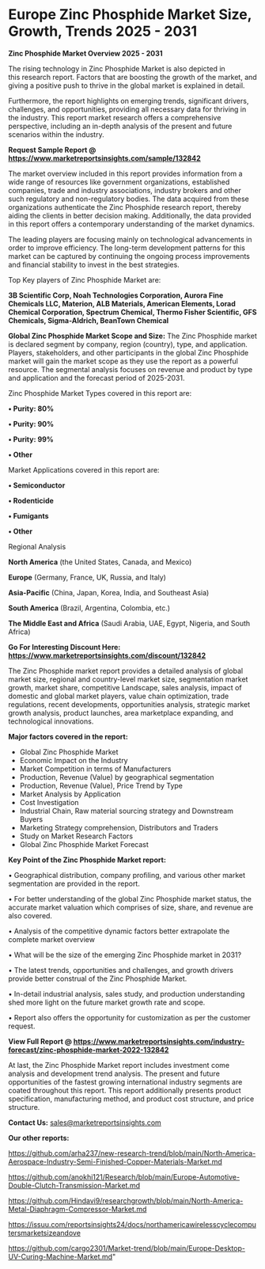  # Europe Zinc Phosphide Market Size, Growth, Trends 2025 - 2031

<Strong> Zinc Phosphide Market Overview 2025 - 2031</strong>

The rising technology in Zinc Phosphide Market is also depicted in this research report. Factors that are boosting the growth of the market, and giving a positive push to thrive in the global market is explained in detail.

Furthermore, the report highlights on emerging trends, significant drivers, challenges, and opportunities, providing all necessary data for thriving in the industry. This report market research offers a comprehensive perspective, including an in-depth analysis of the present and future scenarios within the industry.

<strong>Request Sample Report @ <a href=https://www.marketreportsinsights.com/sample/132842>https://www.marketreportsinsights.com/sample/132842</a></strong>

The market overview included in this report provides information from a wide range of resources like government organizations, established companies, trade and industry associations, industry brokers and other such regulatory and non-regulatory bodies. The data acquired from these organizations authenticate the Zinc Phosphide research report, thereby aiding the clients in better decision making. Additionally, the data provided in this report offers a contemporary understanding of the market dynamics.

The leading players are focusing mainly on technological advancements in order to improve efficiency. The long-term development patterns for this market can be captured by continuing the ongoing process improvements and financial stability to invest in the best strategies.

Top Key players of Zinc Phosphide Market are:

<strong>3B Scientific Corp, Noah Technologies Corporation, Aurora Fine Chemicals LLC, Materion, ALB Materials, American Elements, Lorad Chemical Corporation, Spectrum Chemical, Thermo Fisher Scientific, GFS Chemicals, Sigma-Aldrich, BeanTown Chemical</strong>

<strong><b>Global Zinc Phosphide Market Scope and Size:</b></strong>
The Zinc Phosphide market is declared segment by company, region (country), type, and application. Players, stakeholders, and other participants in the global Zinc Phosphide market will gain the market scope as they use the report as a powerful resource. The segmental analysis focuses on revenue and product by type and application and the forecast period of 2025-2031.

Zinc Phosphide Market Types covered in this report are:

<strong>• Purity: 80%

• Purity: 90%

• Purity: 99%

• Other</strong>

Market Applications covered in this report are:

<strong>• Semiconductor

• Rodenticide

• Fumigants

• Other</strong> 

Regional Analysis

<strong>North America</strong> (the United States, Canada, and Mexico)

<strong>Europe</strong> (Germany, France, UK, Russia, and Italy)

<strong>Asia-Pacific</strong> (China, Japan, Korea, India, and Southeast Asia)

<strong>South America</strong> (Brazil, Argentina, Colombia, etc.)

<strong>The Middle East and Africa</strong> (Saudi Arabia, UAE, Egypt, Nigeria, and South Africa)

<strong>Go For Interesting Discount Here: <a href=https://www.marketreportsinsights.com/discount/132842>https://www.marketreportsinsights.com/discount/132842</a></strong>

The Zinc Phosphide market report provides a detailed analysis of global market size, regional and country-level market size, segmentation market growth, market share, competitive Landscape, sales analysis, impact of domestic and global market players, value chain optimization, trade regulations, recent developments, opportunities analysis, strategic market growth analysis, product launches, area marketplace expanding, and technological innovations.

<strong><b>Major factors covered in the report:</b></strong>
<ul>
  <li>Global Zinc Phosphide Market </li>
  <li>Economic Impact on the Industry</li>
  <li>Market Competition in terms of Manufacturers</li>
  <li>Production, Revenue (Value) by geographical segmentation</li>
  <li>Production, Revenue (Value), Price Trend by Type</li>
  <li>Market Analysis by Application</li>
  <li>Cost Investigation</li>
  <li>Industrial Chain, Raw material sourcing strategy and Downstream Buyers</li>
  <li>Marketing Strategy comprehension, Distributors and Traders</li>
  <li>Study on Market Research Factors</li>
  <li>Global Zinc Phosphide Market Forecast</li>
</ul>

<strong><b>Key Point of the Zinc Phosphide Market report:</b></strong>

• Geographical distribution, company profiling, and various other market segmentation are provided in the report.

• For better understanding of the global Zinc Phosphide market status, the accurate market valuation which comprises of size, share, and revenue are also covered.

• Analysis of the competitive dynamic factors better extrapolate the complete market overview

• What will be the size of the emerging Zinc Phosphide market in 2031?

• The latest trends, opportunities and challenges, and growth drivers provide better construal of the Zinc Phosphide Market.

• In-detail industrial analysis, sales study, and production understanding shed more light on the future market growth rate and scope.

• Report also offers the opportunity for customization as per the customer request.

<strong><b>View Full Report @ <a href=https://www.marketreportsinsights.com/industry-forecast/zinc-phosphide-market-2022-132842>https://www.marketreportsinsights.com/industry-forecast/zinc-phosphide-market-2022-132842</a></b></strong>


At last, the Zinc Phosphide Market report includes investment come analysis and development trend analysis. The present and future opportunities of the fastest growing international industry segments are coated throughout this report. This report additionally presents product specification, manufacturing method, and product cost structure, and price structure.

<strong>Contact Us:</strong>
sales@marketreportsinsights.com

<strong>Our other reports:</strong>

<a href=https://github.com/arha237/new-research-trend/blob/main/North-America-Aerospace-Industry-Semi-Finished-Copper-Materials-Market.md>https://github.com/arha237/new-research-trend/blob/main/North-America-Aerospace-Industry-Semi-Finished-Copper-Materials-Market.md</a>

<a href=https://github.com/anokhi121/Research/blob/main/Europe-Automotive-Double-Clutch-Transmission-Market.md>https://github.com/anokhi121/Research/blob/main/Europe-Automotive-Double-Clutch-Transmission-Market.md</a>

<a href=https://github.com/Hindavi9/researchgrowth/blob/main/North-America-Metal-Diaphragm-Compressor-Market.md>https://github.com/Hindavi9/researchgrowth/blob/main/North-America-Metal-Diaphragm-Compressor-Market.md</a>

<a href=https://issuu.com/reportsinsights24/docs/northamericawirelesscyclecomputersmarketsizeandove>https://issuu.com/reportsinsights24/docs/northamericawirelesscyclecomputersmarketsizeandove</a>

<a href=https://github.com/cargo2301/Market-trend/blob/main/Europe-Desktop-UV-Curing-Machine-Market.md>https://github.com/cargo2301/Market-trend/blob/main/Europe-Desktop-UV-Curing-Machine-Market.md</a>"
